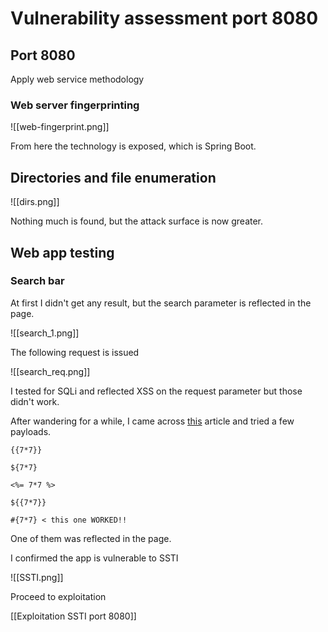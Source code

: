 # Vulnerability assessment port 8080

## Port 8080

Apply web service methodology

### Web server fingerprinting

![[web-fingerprint.png]]

From here the technology is exposed, which is Spring Boot.

## Directories and file enumeration

![[dirs.png]]

Nothing much is found, but the attack surface is now greater.

## Web app testing

### Search bar

At first I didn't get any result, but the search parameter is reflected in the page.

![[search_1.png]]

The following request is issued

![[search_req.png]]

I tested for SQLi and reflected XSS on the request parameter but those didn't work.

After wandering for a while, I came across [this](https://book.hacktricks.xyz/pentesting-web/ssti-server-side-template-injection#detect) article and tried a few payloads.

```
{{7*7}}

${7*7}

<%= 7*7 %>

${{7*7}}

#{7*7} < this one WORKED!!
```

One of them was reflected in the page.

I confirmed the app is vulnerable to SSTI

![[SSTI.png]]

Proceed to exploitation

[[Exploitation SSTI port 8080]]